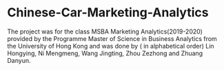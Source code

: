 # Chinese-Car-Marketing-Analytics
The project was for the class MSBA Marketing Analytics(2019-2020) provided by the Programme Master of Science in Business Analytics from the University of Hong Kong and was done by ( in alphabetical order) Lin Hongying, Ni Mengmeng, Wang Jingting, Zhou Zezhong and Zhuang Danyun. 
